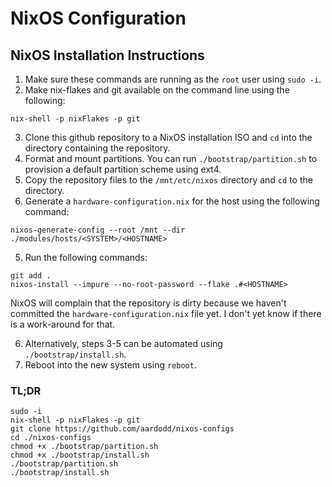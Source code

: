 # NixOS Configuration

## NixOS Installation Instructions

 1. Make sure these commands are running as the `root` user using `sudo -i`.
 2. Make nix-flakes and git available on the command line using the following:

```
nix-shell -p nixFlakes -p git
```

 3. Clone this github repository to a NixOS installation ISO and `cd` into the
    directory containing the repository.
 4. Format and mount partitions. You can run `./bootstrap/partition.sh` to
    provision a default partition scheme using ext4.
 5. Copy the repository files to the `/mnt/etc/nixos` directory and `cd` to the
    directory.
 6. Generate a `hardware-configuration.nix` for the host using the following
    command:

```
nixos-generate-config --root /mnt --dir ./modules/hosts/<SYSTEM>/<HOSTNAME>
```

 5. Run the following commands:

```
git add .
nixos-install --impure --no-root-password --flake .#<HOSTNAME>
```

NixOS will complain that the repository is dirty because we haven't committed
the `hardware-configuration.nix` file yet. I don't yet know if there is a
work-around for that.

 6. Alternatively, steps 3-5 can be automated using `./bootstrap/install.sh`.
 7. Reboot into the new system using `reboot`.

### TL;DR

```
sudo -i
nix-shell -p nixFlakes -p git
git clone https://github.com/aardodd/nixos-configs
cd ./nixos-configs
chmod +x ./bootstrap/partition.sh
chmod +x ./bootstrap/install.sh
./bootstrap/partition.sh
./bootstrap/install.sh
```

